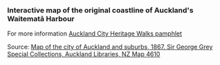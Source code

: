 ### Interactive map of the original coastline of Auckland's Waitematā Harbour

For more information
[Auckland City Heritage Walks pamphlet](https://www.aucklandcouncil.govt.nz/arts-culture-heritage/heritage-walks-places/Documents/auckland-city-heritage-walks-original-shoreline.pdf)

Source: 
[Map of the city of Auckland and suburbs, 1867. Sir George Grey Special Collections, Auckland Libraries, NZ Map 4610](http://www.aucklandcity.govt.nz/dbtw-wpd/exec/dbtwpub.dll?BU=http%3A%2F%2Fwww.aucklandcity.govt.nz%2Fdbtw-wpd%2FHeritageImages%2Findex.htm&AC=QBE_QUERY&TN=heritageimages&QF0=ID&NP=2&MR=5&RF=HIORecordSearch&QI0=%3D%22NZ%20Map%204610%22)